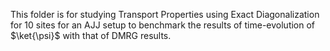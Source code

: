 This folder is for studying Transport Properties using Exact Diagonalization for 10 sites for an AJJ setup to benchmark the results of time-evolution of $\ket{\psi}$ with that of DMRG results.
